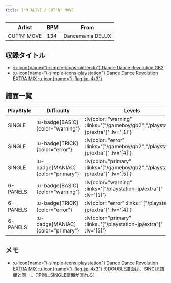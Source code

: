 ```yaml
---
title: I'M ALIVE / CUT'N' MOVE
---
```


|Artist|BPM|From|
|------|---|----|
|CUT'N' MOVE|134|Dancemania DELUX|

## 収録タイトル

- [ :u-icon{name="i-simple-icons-nintendo"} Dance Dance Revolution GB2](/gameboy/gb2)
- [ :u-icon{name="i-simple-icons-playstation"} Dance Dance Revolution EXTRA MIX :u-icon{name="i-flag-jp-4x3"} ](/playstation-jp/extra)

## 譜面一覧

|PlayStyle|Difficulty|Levels|Notes|Movie|
|---------|----------|------|-----|-----|
|SINGLE| :u-badge[BASIC]{color="warning"} | :lv{color="warning" :links='["/gameboy/gb2","/playstation-jp/extra"]' :lv='[1]'} |62/0||
|SINGLE| :u-badge[TRICK]{color="error"} | :lv{color="error" :links='["/gameboy/gb2","/playstation-jp/extra"]' :lv='[4]'} |142/0||
|SINGLE| :u-badge[MANIAC]{color="primary"} | :lv{color="primary" :links='["/gameboy/gb2","/playstation-jp/extra"]' :lv='[5]'} |218/0||
|6-PANELS| :u-badge[BASIC]{color="warning"} | :lv{color="warning" :links='["/playstation-jp/extra"]' :lv='[1]'} |62/0||
|6-PANELS| :u-badge[TRICK]{color="error"} | :lv{color="error" :links='["/playstation-jp/extra"]' :lv='[4]'} |142/0||
|6-PANELS| :u-badge[MANIAC]{color="primary"} | :lv{color="primary" :links='["/playstation-jp/extra"]' :lv='[5]'} |218/0||

## メモ

- [ :u-icon{name="i-simple-icons-playstation"} Dance Dance Revolution EXTRA MIX :u-icon{name="i-flag-jp-4x3"} ](/playstation-jp/extra)のDOUBLE譜面は、SINGLE譜面と同一。(1P側にSINGLE譜面が流れる)
